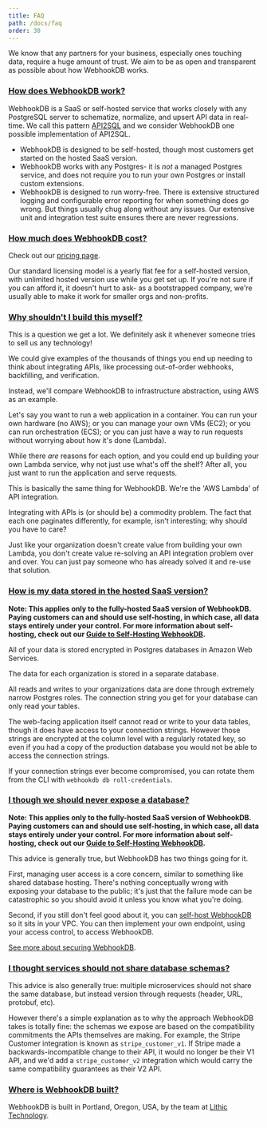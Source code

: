 ```yaml
---
title: FAQ
path: /docs/faq
order: 30
---
```


We know that any partners for your business, especially ones touching data, require a huge amount of trust.
We aim to be as open and transparent as possible about how WebhookDB works.


<a id="how-it-works"></a>

### [How does WebhookDB work?](#how-it-works)

WebhookDB is a SaaS or self-hosted service that works closely with any PostgreSQL server
to schematize, normalize, and upsert API data in real-time. We call this pattern [API2SQL](/docs/api2sql)
and we consider WebhookDB one possible implementation of API2SQL.

- WebhookDB is designed to be self-hosted, though most customers get started on the hosted SaaS version.
- WebhookDB works with any Postgres- it is *not* a managed Postgres service,
  and does not require you to run your own Postgres or install custom extensions.
- WebhookDB is designed to run worry-free. There is extensive structured logging and
  configurable error reporting for when something does go wrong.
  But things usually chug along without any issues. Our extensive unit and integration test suite
  ensures there are never regressions.

<a id="how-much-does-webhookdb-cost"></a>

### [How much does WebhookDB cost?](#how-much-does-webhookdb-cost)

Check out our [pricing page](/pricing).

Our standard licensing model is a yearly flat fee for a self-hosted version,
with unlimited hosted version use while you get set up.
If you're not sure if you can afford it, it doesn't hurt to ask-
as a bootstrapped company, we're usually able to make it work for smaller orgs
and non-profits.

<a id="build-it-myself"></a>

### [Why shouldn't I build this myself?](#build-it-myself)

This is a question we get a lot. We definitely ask it whenever someone tries to sell us any technology!

We could give examples of the thousands of things you end up needing to think about
integrating APIs, like processing out-of-order webhooks, backfilling, and verification.

Instead, we'll compare WebhookDB to infrastructure abstraction, using AWS as an example.

Let's say you want to run a web application in a container.
You can run your own hardware (no AWS); or you can manage your own VMs (EC2);
or you can run orchestration (ECS); or you can just have a way to run requests
without worrying about how it's done (Lambda).

While there *are* reasons for each option, and you could end up building your own Lambda service,
why not just use what's off the shelf? After all, you just want to run the application and serve requests.

This is basically the same thing for WebhookDB. We're the 'AWS Lambda' of API integration.

Integrating with APIs is (or should be) a commodity problem.
The fact that each one paginates differently, for example, isn't interesting; why should you have to care?

Just like your organization doesn't create value from building your own Lambda,
you don't create value re-solving an API integration problem over and over.
You can just pay someone who has already solved it and re-use that solution.

<a id="how-is-my-data-stored"></a>

### [How is my data stored in the hosted SaaS version?](#how-is-my-data-stored)

**Note: This applies only to the fully-hosted SaaS version of WebhookDB.
Paying customers can and should use self-hosting, in which case,
all data stays entirely under your control.
For more information about self-hosting, check out our
[Guide to Self-Hosting WebhookDB](/docs/self-hosting).**

All of your data is stored encrypted in Postgres databases in Amazon Web Services.

The data for each organization is stored in a separate database.

All reads and writes to your organizations data are done through extremely narrow Postgres roles.
The connection string you get for your database can only read your tables.

The web-facing application itself cannot read or write to your data tables,
though it does have access to your connection strings.
However those strings are encrypted at the column level
with a regularly rotated key,
so even if you had a copy of the production database you would not be able
to access the connection strings.

If your connection strings ever become compromised,
you can rotate them from the CLI with `webhookdb db roll-credentials`.

<a id="never-expose-database"></a>

### [I though we should never expose a database?](#never-expose-database)

**Note: This applies only to the fully-hosted SaaS version of WebhookDB.
Paying customers can and should use self-hosting, in which case,
all data stays entirely under your control.
For more information about self-hosting, check out our
[Guide to Self-Hosting WebhookDB](/docs/self-hosting).**

This advice is generally true, but WebhookDB has two things going for it.

First, managing user access is a core concern, similar to something like shared database hosting.
There's nothing conceptually wrong with exposing your database to the public;
it's just that the failure mode can be catastrophic so you should avoid it
unless you know what you're doing.

Second, if you still don't feel good about it,
you can [self-host WebhookDB](/docs/self-hosting) so it sits in your VPC.
You can then implement your own endpoint,
using your access control, to access WebhookDB.

[See more about securing WebhookDB](/docs/securing/).

<a id="never-share-schemas"></a>

### [I thought services should not share database schemas?](#never-share-schemas)

This advice is also generally true:
multiple microservices should not share the same database,
but instead version through requests (header, URL, protobuf, etc).

However there's a simple explanation as to why
the approach WebhookDB takes is totally fine:
the schemas we expose are based on the compatibility commitments the APIs themselves are making.
For example, the Stripe Customer integration is known as `stripe_customer_v1`.
If Stripe made a backwards-incompatible change to their API,
it would no longer be their V1 API, and we'd add a `stripe_customer_v2` integration
which would carry the same compatibility guarantees as their V2 API.

<a id="where-is-webhookdb-built"></a>

### [Where is WebhookDB built?](#where-is-webhookdb-built)

WebhookDB is built in Portland, Oregon, USA, by the team at [Lithic Technology](https://lithic.tech).
